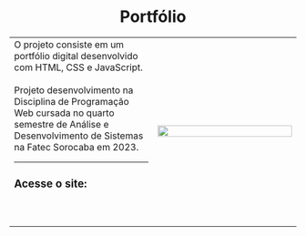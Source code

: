 <h1 align="center">Portfólio </h1>
<table border=0>
<tr> <td width="50%">
O projeto consiste em um portfólio digital desenvolvido com HTML, CSS e JavaScript.
<br>
 <br>
Projeto desenvolvimento na Disciplina de Programação Web cursada no quarto semestre de Análise e Desenvolvimento de Sistemas na Fatec Sorocaba em 2023.
 <br>
<hr>
<h3>Acesse o site:</h3> 
<br><br>
 </td>
 <td width="50%">
<p align="center">
<img src="" width="100%"/>
  </p>
   </td></tr>
</table>
